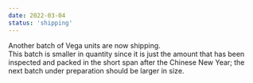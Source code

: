```yaml
---
date: 2022-03-04
status: 'shipping'
---
```


Another batch of Vega units are now shipping.  
This batch is smaller in quantity since it is just the amount that has been inspected and packed in the short span after the Chinese New Year; the next batch under preparation should be larger in size.
